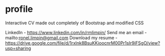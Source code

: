 # profile
Interactive CV made out completely of Bootstrap and modified CSS

LinkedIn - https://www.linkedin.com/in/rmlimpin/
Send me an email - mailto:ronel.limpin@gmail.com
Download my resume - https://drive.google.com/file/d/1rxlnk8BsuKKioocnrM00Pr1sIr9iFSgO/view?usp=sharing
